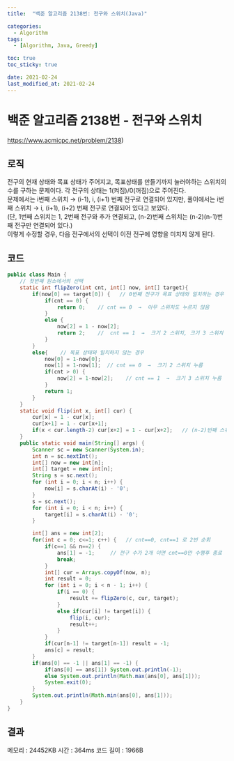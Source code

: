 ```yaml
---
title:  "백준 알고리즘 2138번: 전구와 스위치(Java)"

categories: 
  - Algorithm
tags: 
  - [Algorithm, Java, Greedy]

toc: true
toc_sticky: true

date: 2021-02-24
last_modified_at: 2021-02-24
---
```


# 백준 알고리즘 2138번 - 전구와 스위치

<a>https://www.acmicpc.net/problem/2138)</a>

## 로직

전구의 현재 상태와 목표 상태가 주어지고, 목표상태를 만들기까지 눌러야하는 스위치의 수를 구하는 문제이다. 각 전구의 상태는 1(켜짐)/0(꺼짐)으로 주어진다.    
문제에서는 i번째 스위치 → (i-1), i, (i+1) 번째 전구로 연결되어 있지만, 풀이에서는 i번째 스위치 → i, (i+1), (i+2) 번째 전구로 연결되어 있다고 보았다.   
(단, 1번째 스위치는 1, 2번째 전구와 추가 연결되고, (n-2)번째 스위치는 (n-2)(n-1)번째 전구만 연결되어 있다.)   
이렇게 수정할 경우, 다음 전구에서의 선택이 이전 전구에 영향을 미치지 않게 된다.

## 코드

```java
public class Main {
    // 첫번째 원소에서의 선택
    static int flipZero(int cnt, int[] now, int[] target){
        if(now[0] == target[0]) {   // 0번째 전구가 목표 상태와 일치하는 경우
            if(cnt == 0) {
                return 0;    // cnt == 0  →  아무 스위치도 누르지 않음
            }
            else {
                now[2] = 1 - now[2];   
                return 2;    //  cnt == 1  →  크기 2 스위치, 크기 3 스위치 둘다 누름
            }
        }
        else{    // 목표 상태와 일치하지 않는 경우
            now[0] = 1-now[0];
            now[1] = 1-now[1];  // cnt == 0  →  크기 2 스위치 누름
            if(cnt > 0) {
                now[2] = 1-now[2];    // cnt == 1  →  크기 3 스위치 누름
            }
            return 1;
        }
    }
    static void flip(int x, int[] cur) {
        cur[x] = 1 - cur[x];
        cur[x+1] = 1 - cur[x+1];
        if(x < cur.length-2) cur[x+2] = 1 - cur[x+2];   // (n-2)번째 스위치는 전구 2개만 변경
    }
    public static void main(String[] args) {
        Scanner sc = new Scanner(System.in);
        int n = sc.nextInt();
        int[] now = new int[n];
        int[] target = new int[n];
        String s = sc.next();
        for (int i = 0; i < n; i++) {
            now[i] = s.charAt(i) - '0';
        }
        s = sc.next();
        for (int i = 0; i < n; i++) {
            target[i] = s.charAt(i) - '0';
        }

        int[] ans = new int[2];
        for(int c = 0; c<=1; c++) {   // cnt==0, cnt==1 로 2번 순회
            if(c==1 && n==2) {
                ans[1] = -1;     // 전구 수가 2개 이면 cnt==0만 수행후 종료
                break;
            }
            int[] cur = Arrays.copyOf(now, n);
            int result = 0;
            for (int i = 0; i < n - 1; i++) {
                if(i == 0) {
                    result += flipZero(c, cur, target);
                }
                else if(cur[i] != target[i]) {
                    flip(i, cur);
                    result++;
                }
            }
            if(cur[n-1] != target[n-1]) result = -1;
            ans[c] = result;
        }
        if(ans[0] == -1 || ans[1] == -1) {
            if(ans[0] == ans[1]) System.out.println(-1);
            else System.out.println(Math.max(ans[0], ans[1]));
            System.exit(0);
        }
        System.out.println(Math.min(ans[0], ans[1]));
    }
}
```

## 결과

메모리 : 24452KB     시간 : 364ms    코드 길이 : 1966B